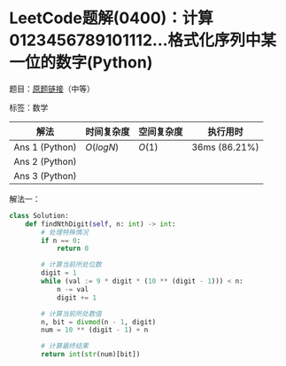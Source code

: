 # LeetCode题解(0400)：计算0123456789101112...格式化序列中某一位的数字(Python)

题目：[原题链接](https://leetcode-cn.com/problems/nth-digit/)（中等）

标签：数学

| 解法           | 时间复杂度 | 空间复杂度 | 执行用时      |
| -------------- | ---------- | ---------- | ------------- |
| Ans 1 (Python) | $O(logN)$  | $O(1)$     | 36ms (86.21%) |
| Ans 2 (Python) |            |            |               |
| Ans 3 (Python) |            |            |               |

解法一：

```python
class Solution:
    def findNthDigit(self, n: int) -> int:
        # 处理特殊情况
        if n == 0:
            return 0

        # 计算当前所处位数
        digit = 1
        while (val := 9 * digit * (10 ** (digit - 1))) < n:
            n -= val
            digit += 1

        # 计算当前所处数值
        n, bit = divmod(n - 1, digit)
        num = 10 ** (digit - 1) + n

        # 计算最终结果
        return int(str(num)[bit])
```
